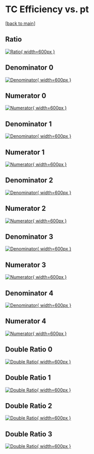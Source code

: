 # TC Efficiency vs. pt

[[back to main](./)]



## Ratio

[![Ratio](../mtv/var/TC_loweta_211_1_eff_pt.png){ width=600px }](../mtv/var/TC_loweta_211_1_eff_pt.pdf)

## Denominator 0

[![Denominator](../mtv/den/TC_loweta_211_1_eff_pt_den0.png){ width=600px }](../mtv/den/TC_loweta_211_1_eff_pt_den0.pdf)

## Numerator 0

[![Numerator](../mtv/num/TC_loweta_211_1_eff_pt_num0.png){ width=600px }](../mtv/num/TC_loweta_211_1_eff_pt_num0.pdf)

## Denominator 1

[![Denominator](../mtv/den/TC_loweta_211_1_eff_pt_den1.png){ width=600px }](../mtv/den/TC_loweta_211_1_eff_pt_den1.pdf)

## Numerator 1

[![Numerator](../mtv/num/TC_loweta_211_1_eff_pt_num1.png){ width=600px }](../mtv/num/TC_loweta_211_1_eff_pt_num1.pdf)

## Denominator 2

[![Denominator](../mtv/den/TC_loweta_211_1_eff_pt_den2.png){ width=600px }](../mtv/den/TC_loweta_211_1_eff_pt_den2.pdf)

## Numerator 2

[![Numerator](../mtv/num/TC_loweta_211_1_eff_pt_num2.png){ width=600px }](../mtv/num/TC_loweta_211_1_eff_pt_num2.pdf)

## Denominator 3

[![Denominator](../mtv/den/TC_loweta_211_1_eff_pt_den3.png){ width=600px }](../mtv/den/TC_loweta_211_1_eff_pt_den3.pdf)

## Numerator 3

[![Numerator](../mtv/num/TC_loweta_211_1_eff_pt_num3.png){ width=600px }](../mtv/num/TC_loweta_211_1_eff_pt_num3.pdf)

## Denominator 4

[![Denominator](../mtv/den/TC_loweta_211_1_eff_pt_den4.png){ width=600px }](../mtv/den/TC_loweta_211_1_eff_pt_den4.pdf)

## Numerator 4

[![Numerator](../mtv/num/TC_loweta_211_1_eff_pt_num4.png){ width=600px }](../mtv/num/TC_loweta_211_1_eff_pt_num4.pdf)

## Double Ratio 0

[![Double Ratio](../mtv/ratio/TC_loweta_211_1_eff_pt_ratio0.png){ width=600px }](../mtv/ratio/TC_loweta_211_1_eff_pt_ratio0.pdf)

## Double Ratio 1

[![Double Ratio](../mtv/ratio/TC_loweta_211_1_eff_pt_ratio1.png){ width=600px }](../mtv/ratio/TC_loweta_211_1_eff_pt_ratio1.pdf)

## Double Ratio 2

[![Double Ratio](../mtv/ratio/TC_loweta_211_1_eff_pt_ratio2.png){ width=600px }](../mtv/ratio/TC_loweta_211_1_eff_pt_ratio2.pdf)

## Double Ratio 3

[![Double Ratio](../mtv/ratio/TC_loweta_211_1_eff_pt_ratio3.png){ width=600px }](../mtv/ratio/TC_loweta_211_1_eff_pt_ratio3.pdf)


